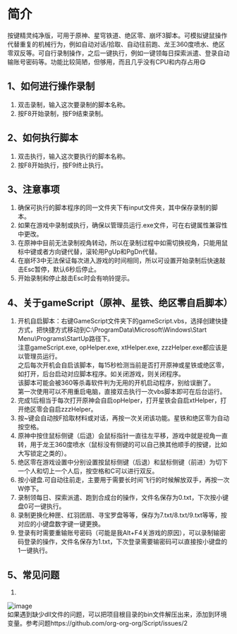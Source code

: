 # 简介
按键精灵纯净版，可用于原神、星穹铁道、绝区零、崩坏3脚本。可模拟键鼠操作代替重复的机械行为，例如自动对话/拾取、自动往前跑、龙王360度喷水、绝区零双反等。可自行录制操作，之后一键执行，例如一键领每日探索派遣、登录自动输账号密码等。功能比较简陋，但够用，而且几乎没有CPU和内存占用😋
## 1、如何进行操作录制
1. 双击录制，输入这次要录制的脚本名称。
2. 按F8开始录制，按F9结束录制。
## 2、如何执行脚本
1. 双击执行，输入这次要执行的脚本名称。
2. 按F8开始执行，按F9终止执行。
## 3、注意事项
1. 确保可执行的脚本程序的同一文件夹下有input文件夹，其中保存录制的脚本。
2. 如果在游戏中录制或执行，确保以管理员运行.exe文件，可在右键属性兼容性中更改。
3. 在原神中目前无法录制视角转动，所以在录制过程中如需切换视角，只能用鼠标中键或者方向键代替，滚轮用PgUp和PgDn代替。
4. 在崩坏3中无法保证每次进入游戏的时间相同，所以可设置开始录制后快速敲击Esc暂停，默认6秒后停止。
5. 开始录制和停止敲击Esc时会有响铃提示。
## 4、关于gameScript（原神、星铁、绝区零自启脚本）
1. 开机自启脚本：右键GameScript文件夹下的gameScript.vbs，选择创建快捷方式，把快捷方式移动到C:\ProgramData\Microsoft\Windows\Start Menu\Programs\StartUp路径下。  
注意gameScript.exe, opHelper.exe, xtHelper.exe, zzzHelper.exe都应该是以管理员运行。  
之后每次开机会自启该脚本，每15秒检测当前是否打开原神或星铁或绝区零，如打开，后台启动对应脚本程序。如关闭游戏，则关闭程序。  
该脚本可能会被360等杀毒软件判为无用的开机启动程序，别给误删了。  
第一次使用可以不用重启电脑，直接双击执行一次vbs脚本即可在后台运行。
2. 完成1后相当于每次打开原神会自启opHelper，打开星铁会自启xtHelper，打开绝区零会自启zzzHelper。
3. 按~键会自动按F拾取材料或对话，再按一次关闭该功能。星铁和绝区零为自动按空格。
4. 原神中按住鼠标侧键（后退）会鼠标指针一直往左平移，游戏中就是视角一直转，用于龙王360度喷水（鼠标没有侧键的可以自己换其他顺手的按键，比如大写锁定之类的）。
5. 绝区零在游戏设置中分别设置按鼠标侧键（后退）和鼠标侧键（前进）为切下一个人和切上一个人后，按空格和C可以进行双反。
6. 按小键盘.可自动往前走，主要用于需要长时间飞行的时候解放双手，再按一次W停下。
7. 录制领每日、探索派遣、跑到合成台的操作，文件名保存为0.txt，下次按小键盘0可一键执行。
8. 录制更换化种匣、红羽团扇、寻宝罗盘等等，保存为7.txt/8.txt/9.txt等等，按对应的小键盘数字键一键更换。
9. 登录有时需要重输账号密码（可能是我Alt+F4关游戏的原因），可以录制输密码登录的操作，文件名保存为1.txt，下次登录需要输密码可以直接按小键盘的1一键执行。
## 5、常见问题
1.  
![image](https://github.com/user-attachments/assets/32cc3f6f-c0f6-46b1-88b3-4516abbbb843)  
如果遇到缺少dll文件的问题，可以把项目根目录的bin文件解压出来，添加到环境变量。参考问题https://github.com/org-org-org/Script/issues/2
